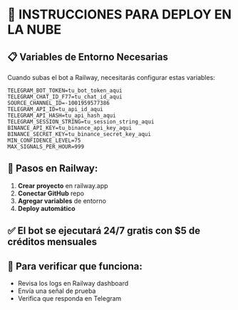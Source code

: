 # 🚀 INSTRUCCIONES PARA DEPLOY EN LA NUBE

## 📋 Variables de Entorno Necesarias

Cuando subas el bot a Railway, necesitarás configurar estas variables:

```
TELEGRAM_BOT_TOKEN=tu_bot_token_aqui
TELEGRAM_CHAT_ID_F77=tu_chat_id_aqui
SOURCE_CHANNEL_ID=-1001959577386
TELEGRAM_API_ID=tu_api_id_aqui
TELEGRAM_API_HASH=tu_api_hash_aqui
TELEGRAM_SESSION_STRING=tu_session_string_aqui
BINANCE_API_KEY=tu_binance_api_key_aqui
BINANCE_SECRET_KEY=tu_binance_secret_key_aqui
MIN_CONFIDENCE_LEVEL=75
MAX_SIGNALS_PER_HOUR=999
```

## 🔧 Pasos en Railway:

1. **Crear proyecto** en railway.app
2. **Conectar GitHub** repo
3. **Agregar variables** de entorno
4. **Deploy automático**

## ✅ El bot se ejecutará 24/7 gratis con $5 de créditos mensuales

## 📱 Para verificar que funciona:
- Revisa los logs en Railway dashboard
- Envía una señal de prueba
- Verifica que responda en Telegram
